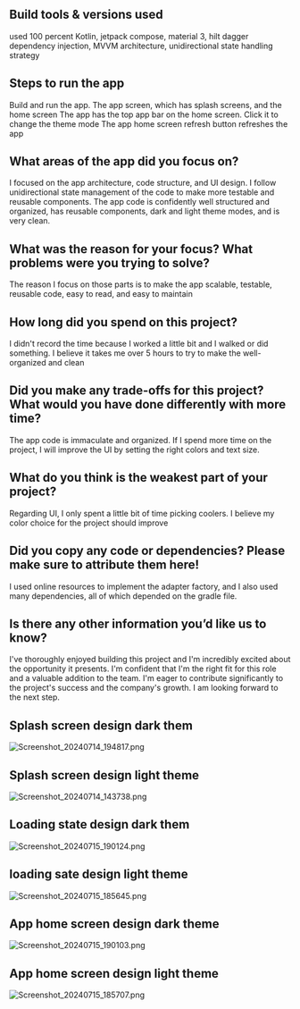 ## Build tools & versions used

used 100 percent Kotlin, jetpack compose, material 3, hilt dagger dependency injection,
MVVM architecture, unidirectional state handling strategy

## Steps to run the app

Build and run the app.
The app screen, which has splash screens, and the home screen
The app has the top app bar on the home screen. Click it to change the theme mode
The app home screen refresh button refreshes the app

## What areas of the app did you focus on?

I focused on the app architecture, code structure, and UI design.
I follow unidirectional state management of the code to make more testable and reusable components.
The app code is confidently well structured and organized, has reusable components,
dark and light theme modes, and is very clean.

## What was the reason for your focus? What problems were you trying to solve?

The reason I focus on those parts is to make the app scalable, testable,
reusable code, easy to read, and easy to maintain

## How long did you spend on this project?

I didn't record the time because I worked a little bit and I walked or did something.
I believe it takes me over 5 hours to try to make the well-organized and clean

## Did you make any trade-offs for this project? What would you have done differently with more time?

The app code is immaculate and organized. If I spend more time on the project,
I will improve the UI by setting the right colors and text size.

## What do you think is the weakest part of your project?

Regarding UI, I only spent a little bit of time picking coolers.
I believe my color choice for the project should improve

## Did you copy any code or dependencies? Please make sure to attribute them here!

I used online resources to implement the adapter factory, and I also used many dependencies,
all of which depended on the gradle file.

## Is there any other information you’d like us to know?

I've thoroughly enjoyed building this project and
I'm incredibly excited about the opportunity it presents.
I'm confident that I'm the right fit for this role and a valuable addition to the team.
I'm eager to contribute significantly to the project's success and the company's growth.
I am looking forward to the next step.

## Splash screen design dark them

![Screenshot_20240714_194817.png](..%2FScreenshot_20240714_194817.png)

## Splash screen design light  theme

![Screenshot_20240714_143738.png](..%2FScreenshot_20240714_143738.png)

## Loading state design dark them

![Screenshot_20240715_190124.png](..%2FScreenshot_20240715_190124.png)

## loading sate  design light  theme

![Screenshot_20240715_185645.png](..%2FScreenshot_20240715_185645.png)

## App home screen design dark theme

![Screenshot_20240715_190103.png](..%2FScreenshot_20240715_190103.png)

## App home screen design light theme

![Screenshot_20240715_185707.png](..%2FScreenshot_20240715_185707.png)